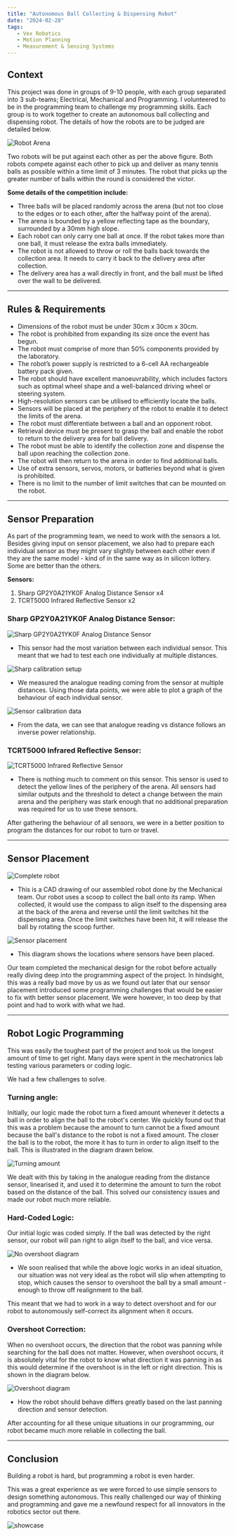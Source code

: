 ```yaml
---
title: "Autonomous Ball Collecting & Dispensing Robot"
date: "2024-02-28"
tags:
   - Vex Robotics
   - Motion Planning
   - Measurement & Sensing Systems
---
```

Context
---

This project was done in groups of 9-10 people, with each group separated into 3 sub-teams; Electrical, Mechanical and Programming. I volunteered to be in the programming team to challenge my programming skills. Each group is to work together to create an autonomous ball collecting and dispensing robot. The details of how the robots are to be judged are detailed below.

![Robot Arena](./1.png)

Two robots will be put against each other as per the above figure. Both robots compete against each other to pick up and deliver as many tennis balls as possible within a time limit of 3 minutes. The robot that picks up the greater number of balls within the round is considered the victor.

**Some details of the competition include:**
<br /> 
- Three balls will be placed randomly across the arena (but not too close to the edges or to each other, after the halfway point of the arena).
- The arena is bounded by a yellow reflecting tape as the boundary, surrounded by a 30mm high slope.
- Each robot can only carry one ball at once. If the robot takes more than one ball, it must release the extra balls immediately.
- The robot is not allowed to throw or roll the balls back towards the collection area. It needs to carry it back to the delivery area after collection. 
- The delivery area has a wall directly in front, and the ball must be lifted over the wall to be delivered.




---
Rules & Requirements
---

- Dimensions of the robot must be under 30cm x 30cm x 30cm. 
- The robot is prohibited from expanding its size once the event has begun.
- The robot must comprise of more than 50% components provided by the laboratory.
- The robot’s power supply is restricted to a 6-cell AA rechargeable battery pack given.
- The robot should have excellent manoeuvrability, which includes factors such as optimal wheel shape and a well-balanced driving wheel or steering system.
- High-resolution sensors can be utilised to efficiently locate the balls.
- Sensors will be placed at the periphery of the robot to enable it to detect the limits of the arena.
- The robot must differentiate between a ball and an opponent robot.
- Retrieval device must be present to grasp the ball and enable the robot to return to the delivery area for ball delivery.
- The robot must be able to identify the collection zone and dispense the ball upon reaching the collection zone.
- The robot will then return to the arena in order to find additional balls.
- Use of extra sensors, servos, motors, or batteries beyond what is given is prohibited.
- There is no limit to the number of limit switches that can be mounted on the robot.

---
Sensor Preparation
---

As part of the programming team, we need to work with the sensors a lot. Besides giving input on sensor placement, we also had to prepare each individual sensor as they might vary slightly between each other even if they are the same model - kind of in the same way as in silicon lottery. Some are better than the others.

**Sensors:**
1. Sharp GP2Y0A21YK0F Analog Distance Sensor x4
2. TCRT5000 Infrared Reflective Sensor x2

<h3>Sharp GP2Y0A21YK0F Analog Distance Sensor:</h3>

![Sharp GP2Y0A21YK0F Analog Distance Sensor](./Sharp.png)

- This sensor had the most variation between each individual sensor. This meant that we had to test each one individually at multiple distances.

![Sharp calibration setup](./12.png)

- We measured the analogue reading coming from the sensor at multiple distances. Using those data points, we were able to plot a graph of the behaviour of each individual sensor.

![Sensor calibration data](./10.png)

- From the data, we can see that analogue reading vs distance follows an inverse power relationship. 

<h3>TCRT5000 Infrared Reflective Sensor:</h3>

![TCRT5000 Infrared Reflective Sensor](./linesensor.png)

- There is nothing much to comment on this sensor. This sensor is used to detect the yellow lines of the periphery of the arena. All sensors had similar outputs and the threshold to detect a change between the main arena and the periphery was stark enough that no additional preparation was required for us to use these sensors.

After gathering the behaviour of all sensors, we were in a better position to program the distances for our robot to turn or travel.

---
Sensor Placement
---

![Complete robot](./2.png)

- This is a CAD drawing of our assembled robot done by the Mechanical team. Our robot uses a scoop to collect the ball onto its ramp. When collected, it would use the compass to align itself to the dispensing area at the back of the arena and reverse until the limit switches hit the dispensing area. Once the limit switches have been hit, it will release the ball by rotating the scoop further. 

![Sensor placement](./3.png)

- This diagram shows the locations where sensors have been placed.

Our team completed the mechanical design for the robot before actually really diving deep into the programming aspect of the project. In hindsight, this was a really bad move by us as we found out later that our sensor placement introduced some programming challenges that would be easier to fix with better sensor placement. We were however, in too deep by that point and had to work with what we had.

---
Robot Logic Programming
---

This was easily the toughest part of the project and took us the longest amount of time to get right. Many days were spent in the mechatronics lab testing various parameters or coding logic.

We had a few challenges to solve.

<h3>Turning angle:</h3>

Initially, our logic made the robot turn a fixed amount whenever it detects a ball in order to align the ball to the robot's center. We quickly found out that this was a problem because the amount to turn cannot be a fixed amount because the ball's distance to the robot is not a fixed amount. The closer the ball is to the robot, the more it has to turn in order to align itself to the ball. This is illustrated in the diagram drawn below.

![Turning amount](./7.png)

We dealt with this by taking in the analogue reading from the distance sensor, linearised it, and used it to determine the amount to turn the robot based on the distance of the ball. This solved our consistency issues and made our robot much more reliable.

<h3>Hard-Coded Logic:</h3>

Our initial logic was coded simply. If the ball was detected by the right sensor, our robot will pan right to align itself to the ball, and vice versa.

![No overshoot diagram](./8.png)

- We soon realised that while the above logic works in an ideal situation, our situation was not very ideal as the robot will slip when attempting to stop, which causes the sensor to overshoot the ball by a small amount - enough to throw off realignment to the ball. 

This meant that we had to work in a way to detect overshoot and for our robot to autonomously self-correct its alignment when it occurs.

<h3>Overshoot Correction:</h3>

When no overshoot occurs, the direction that the robot was panning while searching for the ball does not matter. However, when overshoot occurs, it is absolutely vital for the robot to know what direction it was panning in as this would determine if the overshoot is in the left or right direction. This is shown in the diagram below.

![Overshoot diagram](./9.png)

- How the robot should behave differs greatly based on the last panning direction and sensor detection.

After accounting for all these unique situations in our programming, our robot became much more reliable in collecting the ball.

---
Conclusion
---

Building a robot is hard, but programming a robot is even harder.

This was a great experience as we were forced to use simple sensors to design something autonomous. This really challenged our way of thinking and programming and gave me a newfound respect for all innovators in the robotics sector out there.

![showcase](./robot.gif)